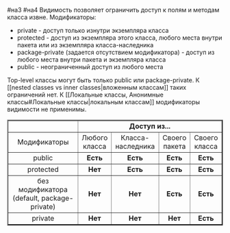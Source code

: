 #на3 #на4
Видимость позволяет ограничить доступ к полям и методам класса извне. Модификаторы:
   * private - доступ только изнутри экземпляра класса
   * protected - доступ из экземпляра этого класса, любого места внутри пакета или из экземпляра класса-наследника
   * package-private (задается отсутствием модификатора) - доступ из любого места внутри пакета и экземпляра класса
   * public - неограниченный доступ из любого места

Top-level классы могут быть только public или package-private. К [[nested classes vs inner classes|вложенным классам]] таких ограничений нет.
К [[Локальные классы, Анонимные классы#Локальные классы|локальным классам]] модификаторы видимости не применимы.


<table border=2px, style="text-align: center; vertical-align: middle;">
  <tr>
    <td>&nbsp;</td>
    <td colspan = 4><strong>Доступ из...</strong></td>
  </tr>
  <tr>
    <td>Модификаторы</td>
    <td>Любого класса</td>
    <td>Класса-наследника</td>
    <td>Своего пакета</td>
    <td>Своего класса</td>
  </tr>
   <tr>
    <td>public</td>
    <td><strong>Есть</strong></td>
    <td><strong>Есть</strong></td>
    <td><strong>Есть</strong></td>
    <td><strong>Есть</strong></td>
  </tr>
   <tr>
    <td>protected</td>
    <td><strong>Нет</strong></td>
    <td><strong>Есть</strong></td>
    <td><strong>Есть</strong></td>
    <td><strong>Есть</strong></td>
  </tr>
   <tr>
    <td>без модификатора (default, package-private)</td>
    <td><strong>Нет</strong></td>
    <td><strong>Нет</strong></td>
    <td><strong>Есть</strong></td>
    <td><strong>Есть</strong></td>
  </tr>
   <tr>
    <td>private</td>
    <td><strong>Нет</strong></td>
    <td><strong>Нет</strong></td>
    <td><strong>Нет</strong></td>
    <td><strong>Есть</strong></td>
  </tr>
</table>

